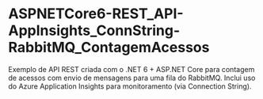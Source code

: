 # ASPNETCore6-REST_API-AppInsights_ConnString-RabbitMQ_ContagemAcessos
Exemplo de API REST criada com o .NET 6 + ASP.NET Core para contagem de acessos com envio de mensagens para uma fila do RabbitMQ. Inclui uso do Azure Application Insights para monitoramento (via Connection String).

